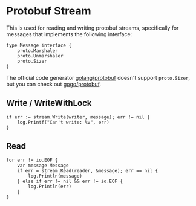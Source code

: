 # Protobuf Stream

This is used for reading and writing protobuf streams, specifically for messages that implements the following interface:

```golang
type Message interface {
	proto.Marshaler
	proto.Unmarshaler
	proto.Sizer
}
```

The official code generator [golang/protobuf](https://github.com/golang/protobuf) doesn't support `proto.Sizer`,
but you can check out [gogo/protobuf](https://github.com/gogo/protobuf).

## Write / WriteWithLock
```golang
if err := stream.Write(writer, message); err != nil {
    log.Printf("Can't write: %v", err)
}
```

## Read

```golang
for err != io.EOF {
    var message Message
    if err = stream.Read(reader, &message); err == nil {
        log.Println(message)
    } else if err != nil && err != io.EOF {
        log.Println(err)
    }
}
```